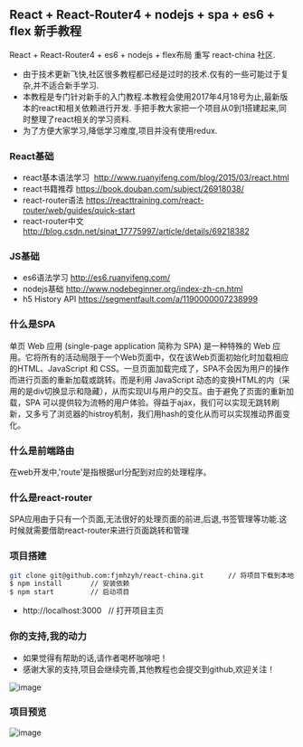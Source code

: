 ## React + React-Router4 + nodejs + spa + es6 + flex 新手教程

React + React-Router4 + es6 + nodejs + flex布局 重写 react-china 社区.

* 由于技术更新飞快,社区很多教程都已经是过时的技术.仅有的一些可能过于复杂,并不适合新手学习.
* 本教程是专门针对新手的入门教程.本教程会使用2017年4月18号为止,最新版本的react和相关依赖进行开发.
  手把手教大家把一个项目从0到1搭建起来,同时整理了react相关的学习资料.
* 为了方便大家学习,降低学习难度,项目并没有使用redux.


### React基础
* react基本语法学习  http://www.ruanyifeng.com/blog/2015/03/react.html  
* react书籍推荐   https://book.douban.com/subject/26918038/
* react-router语法  https://reacttraining.com/react-router/web/guides/quick-start
* react-router中文 http://blog.csdn.net/sinat_17775997/article/details/69218382



### JS基础
* es6语法学习  http://es6.ruanyifeng.com/
* nodejs基础  http://www.nodebeginner.org/index-zh-cn.html
* h5 History API https://segmentfault.com/a/1190000007238999



### 什么是SPA
单页 Web 应用 (single-page application 简称为 SPA) 是一种特殊的 Web 应用。它将所有的活动局限于一个Web页面中，仅在该Web页面初始化时加载相应的HTML、JavaScript 和 CSS。一旦页面加载完成了，SPA不会因为用户的操作而进行页面的重新加载或跳转。而是利用 JavaScript 动态的变换HTML的内（采用的是div切换显示和隐藏），从而实现UI与用户的交互。由于避免了页面的重新加载，SPA 可以提供较为流畅的用户体验。得益于ajax，我们可以实现无跳转刷新，又多亏了浏览器的histroy机制，我们用hash的变化从而可以实现推动界面变化。



### 什么是前端路由
 在web开发中,'route'是指根据url分配到对应的处理程序。
 
 
 
### 什么是react-router
 SPA应用由于只有一个页面,无法很好的处理页面的前进,后退,书签管理等功能.这时候就需要借助react-router来进行页面跳转和管理



### 项目搭建
```bash
git clone git@github.com:fjmhzyh/react-china.git      // 将项目下载到本地
$ npm install       // 安装依赖
$ npm start         // 启动项目
```
* http://localhost:3000    // 打开项目主页

### 你的支持,我的动力
 * 如果觉得有帮助的话,请作者喝杯咖啡吧！
 * 感谢大家的支持,项目会继续完善,其他教程也会提交到github,欢迎关注！
 
 ![image](https://github.com/fjmhzyh/react-china/blob/master/code.jpg)

### 项目预览
![image](https://github.com/fjmhzyh/react-china/blob/master/react.gif)


